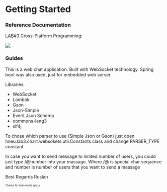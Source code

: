 # Getting Started

### Reference Documentation
LAB#3 Cross-Platform Programming:

![](https://i.gifer.com/NdxG.gif)

### Guides
This is a web chat application. Built with WebSocket technology.
Spring boot was also used, just for embedded web server.

Libraries:
- WebSocket
- Lombok
- Gson
- Json-Simple
- Everit Json Schema
- commons-lang3
- slf4j

To chose which parser to use (Simple Json or Gson) just open 
hneu.lab3.chart.websokets.util.Constants class and change PARSER_TYPE constant.

In case you want to send message to limited number of users, you could
just type /@number into your massage. Where /@ is special char sequence and
number is number of users that you want to send a massage

Best Regards Ruslan

<sup><sup><sup>Thanks for hello world app ;)</sup></sup></sup>
